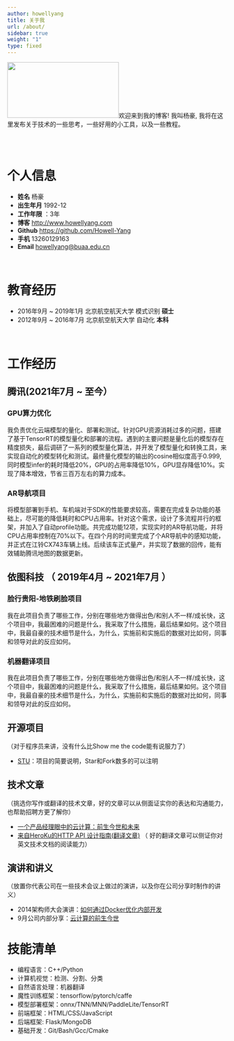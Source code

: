 ```yaml
---
author: howellyang
title: 关于我
url: /about/
sidebar: true
weight: "1"
type: fixed
---
```



<img src="/public/img/personal_log.png" alt="" title="Howell Yang" width="256" height="128" />欢迎来到我的博客! 我叫杨豪, 我将在这里发布关于技术的一些思考，一些好用的小工具，以及一些教程。<br>

<br>
<br>

# 个人信息
 - **姓名**   杨豪
 - **出生年月** 1992-12 
 - **工作年限** ：3年
 - **博客**  http://www.howellyang.com
 - **Github** https://github.com/Howell-Yang
 - **手机** 13260129163
 - **Email** howellyang@buaa.edu.cn

<br>

# 教育经历
- 2016年9月 ~ 2019年1月    北京航空航天大学 模式识别 **硕士**
- 2012年9月 ~ 2016年7月    北京航空航天大学 自动化  **本科**

<br>

# 工作经历
## 腾讯(2021年7月 ~ 至今）
### GPU算力优化 
我负责优化云端模型的量化、部署和测试。针对GPU资源消耗过多的问题，搭建了基于TensorRT的模型量化和部署的流程。遇到的主要问题是量化后的模型存在精度损失，最后调研了一系列的模型量化算法，并开发了模型量化和转换工具，来实现自动化的模型转化和测试。最终量化模型的输出的cosine相似度高于0.999, 同时模型infer的耗时降低20%，GPU的占用率降低10%，GPU显存降低10%。实现了降本增效，节省三百万左右的算力成本。

### AR导航项目 
将模型部署到手机、车机端对于SDK的性能要求较高，需要在完成复杂功能的基础上，尽可能的降低耗时和CPU占用率。针对这个需求，设计了多流程并行的框架，并加入了自动profile功能。共完成功能12项，实现实时的AR导航功能，并将CPU占用率控制在70%以下。在四个月的时间里完成了个AR导航中的感知功能，并正式在江铃CX743车辆上线。后续该车正式量产，并实现了数据的回传，能有效辅助腾讯地图的数据更新。
  
## 依图科技 （ 2019年4月 ~ 2021年7月 ）

### 脸行贵阳-地铁刷脸项目
我在此项目负责了哪些工作，分别在哪些地方做得出色/和别人不一样/成长快，这个项目中，我最困难的问题是什么，我采取了什么措施，最后结果如何。这个项目中，我最自豪的技术细节是什么，为什么，实施前和实施后的数据对比如何，同事和领导对此的反应如何。


### 机器翻译项目 
我在此项目负责了哪些工作，分别在哪些地方做得出色/和别人不一样/成长快，这个项目中，我最困难的问题是什么，我采取了什么措施，最后结果如何。这个项目中，我最自豪的技术细节是什么，为什么，实施前和实施后的数据对比如何，同事和领导对此的反应如何。

## 开源项目
（对于程序员来讲，没有什么比Show me the code能有说服力了）

  - [STU](http://github.com/yourname/projectname)：项目的简要说明，Star和Fork数多的可以注明

## 技术文章
（挑选你写作或翻译的技术文章，好的文章可以从侧面证实你的表达和沟通能力，也帮助招聘方更了解你）

- [一个产品经理眼中的云计算：前生今世和未来](http://get.jobdeer.com/706.get)
- [来自HeroKu的HTTP API 设计指南(翻译文章)](http://get.jobdeer.com/343.get) （ 好的翻译文章可以侧证你对英文技术文档的阅读能力）

## 演讲和讲义
（放置你代表公司在一些技术会议上做过的演讲，以及你在公司分享时制作的讲义）

  - 2014架构师大会演讲：[如何通过Docker优化内部开发](http://ftqq.com)
  - 9月公司内部分享：[云计算的前生今世](http://ftqq.com)


# 技能清单
- 编程语言：C++/Python
- 计算机视觉：检测、分割、分类
- 自然语言处理：机器翻译
- 魔性训练框架：tensorflow/pytorch/caffe
- 模型部署框架：onnx/TNN/MNN/PaddleLite/TensorRT
- 前端框架：HTML/CSS/JavaScript
- 后端框架: Flask/MongoDB
- 基础开发：Git/Bash/Gcc/Cmake
